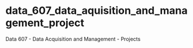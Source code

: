 # data_607_data_aquisition_and_management_project
Data 607 - Data Acquisition and Management - Projects
